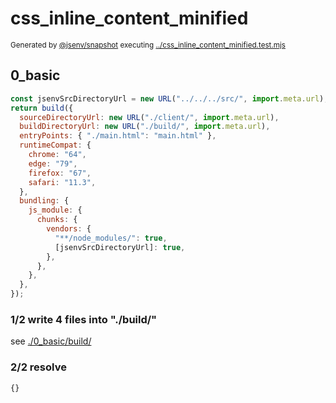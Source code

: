 # css_inline_content_minified

<sub>
  Generated by <a href="https://github.com/jsenv/core/tree/main/packages/independent/snapshot">@jsenv/snapshot</a> executing <a href="../css_inline_content_minified.test.mjs">../css_inline_content_minified.test.mjs</a>
</sub>

## 0_basic

```js
const jsenvSrcDirectoryUrl = new URL("../../../src/", import.meta.url);
return build({
  sourceDirectoryUrl: new URL("./client/", import.meta.url),
  buildDirectoryUrl: new URL("./build/", import.meta.url),
  entryPoints: { "./main.html": "main.html" },
  runtimeCompat: {
    chrome: "64",
    edge: "79",
    firefox: "67",
    safari: "11.3",
  },
  bundling: {
    js_module: {
      chunks: {
        vendors: {
          "**/node_modules/": true,
          [jsenvSrcDirectoryUrl]: true,
        },
      },
    },
  },
});
```

### 1/2 write 4 files into "./build/"

see [./0_basic/build/](./0_basic/build/)

### 2/2 resolve

```js
{}
```